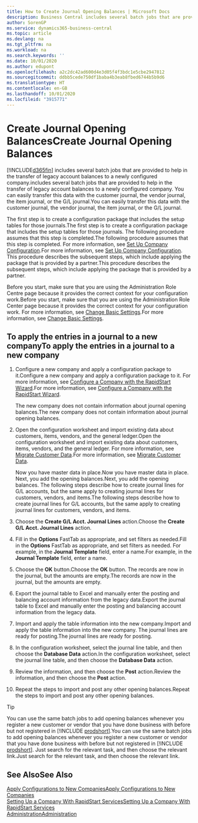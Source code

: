 ```yaml
---
title: How to Create Journal Opening Balances | Microsoft Docs
description: Business Central includes several batch jobs that are provided to help in the transfer of legacy account balances to a newly configured company. You can easily transfer this data with journals postings.
author: SorenGP
ms.service: dynamics365-business-central
ms.topic: article
ms.devlang: na
ms.tgt_pltfrm: na
ms.workload: na
ms.search.keywords: ''
ms.date: 10/01/2020
ms.author: edupont
ms.openlocfilehash: a2c2dc42ad600d4e3d05f4f3bdc1e5cbe2947812
ms.sourcegitcommit: ddbb5cede750df1baba4b3eab8fbed6744b5b9d6
ms.translationtype: HT
ms.contentlocale: en-GB
ms.lasthandoff: 10/01/2020
ms.locfileid: "3915771"
---
```

# <a name="create-journal-opening-balances"></a><span data-ttu-id="00d4f-104">Create Journal Opening Balances</span><span class="sxs-lookup"><span data-stu-id="00d4f-104">Create Journal Opening Balances</span></span>

[!INCLUDE[d365fin](includes/d365fin_md.md)] <span data-ttu-id="00d4f-105">includes several batch jobs that are provided to help in the transfer of legacy account balances to a newly configured company.</span><span class="sxs-lookup"><span data-stu-id="00d4f-105">includes several batch jobs that are provided to help in the transfer of legacy account balances to a newly configured company.</span></span> <span data-ttu-id="00d4f-106">You can easily transfer this data with the customer journal, the vendor journal, the item journal, or the G/L journal.</span><span class="sxs-lookup"><span data-stu-id="00d4f-106">You can easily transfer this data with the customer journal, the vendor journal, the item journal, or the G/L journal.</span></span>

<span data-ttu-id="00d4f-107">The first step is to create a configuration package that includes the setup tables for those journals.</span><span class="sxs-lookup"><span data-stu-id="00d4f-107">The first step is to create a configuration package that includes the setup tables for those journals.</span></span> <span data-ttu-id="00d4f-108">The following procedure assumes that this step is completed.</span><span class="sxs-lookup"><span data-stu-id="00d4f-108">The following procedure assumes that this step is completed.</span></span> <span data-ttu-id="00d4f-109">For more information, see [Set Up Company Configuration](admin-set-up-company-configuration.md).</span><span class="sxs-lookup"><span data-stu-id="00d4f-109">For more information, see [Set Up Company Configuration](admin-set-up-company-configuration.md).</span></span> <span data-ttu-id="00d4f-110">This procedure describes the subsequent steps, which include applying the package that is provided by a partner.</span><span class="sxs-lookup"><span data-stu-id="00d4f-110">This procedure describes the subsequent steps, which include applying the package that is provided by a partner.</span></span>  

<span data-ttu-id="00d4f-111">Before you start, make sure that you are using the Administration Role Centre page because it provides the correct context for your configuration work.</span><span class="sxs-lookup"><span data-stu-id="00d4f-111">Before you start, make sure that you are using the Administration Role Center page because it provides the correct context for your configuration work.</span></span> <span data-ttu-id="00d4f-112">For more information, see [Change Basic Settings](ui-change-basic-settings.md).</span><span class="sxs-lookup"><span data-stu-id="00d4f-112">For more information, see [Change Basic Settings](ui-change-basic-settings.md).</span></span>

## <a name="to-apply-the-entries-in-a-journal-to-a-new-company"></a><span data-ttu-id="00d4f-113">To apply the entries in a journal to a new company</span><span class="sxs-lookup"><span data-stu-id="00d4f-113">To apply the entries in a journal to a new company</span></span>

1. <span data-ttu-id="00d4f-114">Configure a new company and apply a configuration package to it.</span><span class="sxs-lookup"><span data-stu-id="00d4f-114">Configure a new company and apply a configuration package to it.</span></span> <span data-ttu-id="00d4f-115">For more information, see [Configure a Company with the RapidStart Wizard](admin-how-to-configure-a-company-with-the-rapidstart-wizard.md).</span><span class="sxs-lookup"><span data-stu-id="00d4f-115">For more information, see [Configure a Company with the RapidStart Wizard](admin-how-to-configure-a-company-with-the-rapidstart-wizard.md).</span></span>  

    <span data-ttu-id="00d4f-116">The new company does not contain information about journal opening balances.</span><span class="sxs-lookup"><span data-stu-id="00d4f-116">The new company does not contain information about journal opening balances.</span></span>  

2. <span data-ttu-id="00d4f-117">Open the configuration worksheet and import existing data about customers, items, vendors, and the general ledger.</span><span class="sxs-lookup"><span data-stu-id="00d4f-117">Open the configuration worksheet and import existing data about customers, items, vendors, and the general ledger.</span></span> <span data-ttu-id="00d4f-118">For more information, see [Migrate Customer Data](admin-migrate-customer-data.md).</span><span class="sxs-lookup"><span data-stu-id="00d4f-118">For more information, see [Migrate Customer Data](admin-migrate-customer-data.md).</span></span>  

    <span data-ttu-id="00d4f-119">Now you have master data in place.</span><span class="sxs-lookup"><span data-stu-id="00d4f-119">Now you have master data in place.</span></span> <span data-ttu-id="00d4f-120">Next, you add the opening balances.</span><span class="sxs-lookup"><span data-stu-id="00d4f-120">Next, you add the opening balances.</span></span> <span data-ttu-id="00d4f-121">The following steps describe how to create journal lines for G/L accounts, but the same apply to creating journal lines for customers, vendors, and items.</span><span class="sxs-lookup"><span data-stu-id="00d4f-121">The following steps describe how to create journal lines for G/L accounts, but the same apply to creating journal lines for customers, vendors, and items.</span></span>  
3. <span data-ttu-id="00d4f-122">Choose the **Create G/L Acct. Journal Lines** action.</span><span class="sxs-lookup"><span data-stu-id="00d4f-122">Choose the **Create G/L Acct. Journal Lines** action.</span></span>  
4. <span data-ttu-id="00d4f-123">Fill in the **Options** FastTab as appropriate, and set filters as needed.</span><span class="sxs-lookup"><span data-stu-id="00d4f-123">Fill in the **Options** FastTab as appropriate, and set filters as needed.</span></span> <span data-ttu-id="00d4f-124">For example, in the **Journal Template** field, enter a name.</span><span class="sxs-lookup"><span data-stu-id="00d4f-124">For example, in the **Journal Template** field, enter a name.</span></span>  
5. <span data-ttu-id="00d4f-125">Choose the **OK** button.</span><span class="sxs-lookup"><span data-stu-id="00d4f-125">Choose the **OK** button.</span></span> <span data-ttu-id="00d4f-126">The records are now in the journal, but the amounts are empty.</span><span class="sxs-lookup"><span data-stu-id="00d4f-126">The records are now in the journal, but the amounts are empty.</span></span>  
6. <span data-ttu-id="00d4f-127">Export the journal table to Excel and manually enter the posting and balancing account information from the legacy data.</span><span class="sxs-lookup"><span data-stu-id="00d4f-127">Export the journal table to Excel and manually enter the posting and balancing account information from the legacy data.</span></span>
7. <span data-ttu-id="00d4f-128">Import and apply the table information into the new company.</span><span class="sxs-lookup"><span data-stu-id="00d4f-128">Import and apply the table information into the new company.</span></span> <span data-ttu-id="00d4f-129">The journal lines are ready for posting.</span><span class="sxs-lookup"><span data-stu-id="00d4f-129">The journal lines are ready for posting.</span></span>  
8. <span data-ttu-id="00d4f-130">In the configuration worksheet, select the journal line table, and then choose the **Database Data** action.</span><span class="sxs-lookup"><span data-stu-id="00d4f-130">In the configuration worksheet, select the journal line table, and then choose the **Database Data** action.</span></span>  
9. <span data-ttu-id="00d4f-131">Review the information, and then choose the **Post** action.</span><span class="sxs-lookup"><span data-stu-id="00d4f-131">Review the information, and then choose the **Post** action.</span></span>  
10. <span data-ttu-id="00d4f-132">Repeat the steps to import and post any other opening balances.</span><span class="sxs-lookup"><span data-stu-id="00d4f-132">Repeat the steps to import and post any other opening balances.</span></span>  

> [!TIP]
> <span data-ttu-id="00d4f-133">You can use the same batch jobs to add opening balances whenever you register a new customer or vendor that you have done business with before but not registered in [!INCLUDE [prodshort](includes/prodshort.md)].</span><span class="sxs-lookup"><span data-stu-id="00d4f-133">You can use the same batch jobs to add opening balances whenever you register a new customer or vendor that you have done business with before but not registered in [!INCLUDE [prodshort](includes/prodshort.md)].</span></span> <span data-ttu-id="00d4f-134">Just search for the relevant task, and then choose the relevant link.</span><span class="sxs-lookup"><span data-stu-id="00d4f-134">Just search for the relevant task, and then choose the relevant link.</span></span>

## <a name="see-also"></a><span data-ttu-id="00d4f-135">See Also</span><span class="sxs-lookup"><span data-stu-id="00d4f-135">See Also</span></span>

[<span data-ttu-id="00d4f-136">Apply Configurations to New Companies</span><span class="sxs-lookup"><span data-stu-id="00d4f-136">Apply Configurations to New Companies</span></span>](admin-apply-configuration-to-new-companies.md)  
[<span data-ttu-id="00d4f-137">Setting Up a Company With RapidStart Services</span><span class="sxs-lookup"><span data-stu-id="00d4f-137">Setting Up a Company With RapidStart Services</span></span>](admin-set-up-a-company-with-rapidstart.md)  
[<span data-ttu-id="00d4f-138">Administration</span><span class="sxs-lookup"><span data-stu-id="00d4f-138">Administration</span></span>](admin-setup-and-administration.md)  
